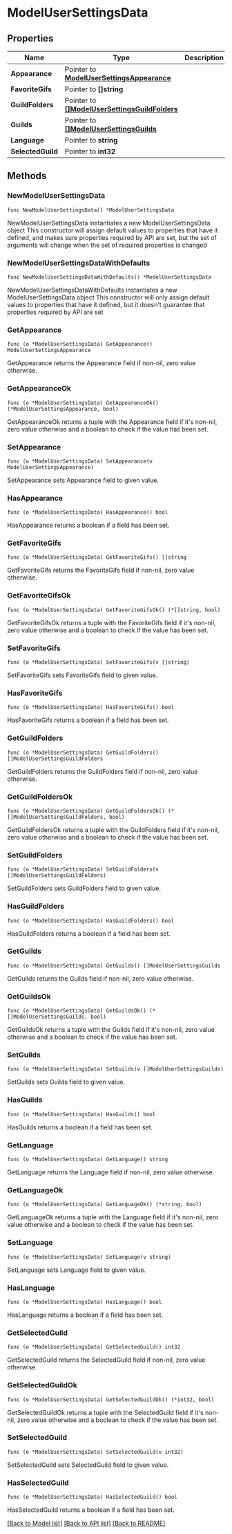 # ModelUserSettingsData

## Properties

Name | Type | Description | Notes
------------ | ------------- | ------------- | -------------
**Appearance** | Pointer to [**ModelUserSettingsAppearance**](ModelUserSettingsAppearance.md) |  | [optional] 
**FavoriteGifs** | Pointer to **[]string** |  | [optional] 
**GuildFolders** | Pointer to [**[]ModelUserSettingsGuildFolders**](ModelUserSettingsGuildFolders.md) |  | [optional] 
**Guilds** | Pointer to [**[]ModelUserSettingsGuilds**](ModelUserSettingsGuilds.md) |  | [optional] 
**Language** | Pointer to **string** |  | [optional] 
**SelectedGuild** | Pointer to **int32** |  | [optional] 

## Methods

### NewModelUserSettingsData

`func NewModelUserSettingsData() *ModelUserSettingsData`

NewModelUserSettingsData instantiates a new ModelUserSettingsData object
This constructor will assign default values to properties that have it defined,
and makes sure properties required by API are set, but the set of arguments
will change when the set of required properties is changed

### NewModelUserSettingsDataWithDefaults

`func NewModelUserSettingsDataWithDefaults() *ModelUserSettingsData`

NewModelUserSettingsDataWithDefaults instantiates a new ModelUserSettingsData object
This constructor will only assign default values to properties that have it defined,
but it doesn't guarantee that properties required by API are set

### GetAppearance

`func (o *ModelUserSettingsData) GetAppearance() ModelUserSettingsAppearance`

GetAppearance returns the Appearance field if non-nil, zero value otherwise.

### GetAppearanceOk

`func (o *ModelUserSettingsData) GetAppearanceOk() (*ModelUserSettingsAppearance, bool)`

GetAppearanceOk returns a tuple with the Appearance field if it's non-nil, zero value otherwise
and a boolean to check if the value has been set.

### SetAppearance

`func (o *ModelUserSettingsData) SetAppearance(v ModelUserSettingsAppearance)`

SetAppearance sets Appearance field to given value.

### HasAppearance

`func (o *ModelUserSettingsData) HasAppearance() bool`

HasAppearance returns a boolean if a field has been set.

### GetFavoriteGifs

`func (o *ModelUserSettingsData) GetFavoriteGifs() []string`

GetFavoriteGifs returns the FavoriteGifs field if non-nil, zero value otherwise.

### GetFavoriteGifsOk

`func (o *ModelUserSettingsData) GetFavoriteGifsOk() (*[]string, bool)`

GetFavoriteGifsOk returns a tuple with the FavoriteGifs field if it's non-nil, zero value otherwise
and a boolean to check if the value has been set.

### SetFavoriteGifs

`func (o *ModelUserSettingsData) SetFavoriteGifs(v []string)`

SetFavoriteGifs sets FavoriteGifs field to given value.

### HasFavoriteGifs

`func (o *ModelUserSettingsData) HasFavoriteGifs() bool`

HasFavoriteGifs returns a boolean if a field has been set.

### GetGuildFolders

`func (o *ModelUserSettingsData) GetGuildFolders() []ModelUserSettingsGuildFolders`

GetGuildFolders returns the GuildFolders field if non-nil, zero value otherwise.

### GetGuildFoldersOk

`func (o *ModelUserSettingsData) GetGuildFoldersOk() (*[]ModelUserSettingsGuildFolders, bool)`

GetGuildFoldersOk returns a tuple with the GuildFolders field if it's non-nil, zero value otherwise
and a boolean to check if the value has been set.

### SetGuildFolders

`func (o *ModelUserSettingsData) SetGuildFolders(v []ModelUserSettingsGuildFolders)`

SetGuildFolders sets GuildFolders field to given value.

### HasGuildFolders

`func (o *ModelUserSettingsData) HasGuildFolders() bool`

HasGuildFolders returns a boolean if a field has been set.

### GetGuilds

`func (o *ModelUserSettingsData) GetGuilds() []ModelUserSettingsGuilds`

GetGuilds returns the Guilds field if non-nil, zero value otherwise.

### GetGuildsOk

`func (o *ModelUserSettingsData) GetGuildsOk() (*[]ModelUserSettingsGuilds, bool)`

GetGuildsOk returns a tuple with the Guilds field if it's non-nil, zero value otherwise
and a boolean to check if the value has been set.

### SetGuilds

`func (o *ModelUserSettingsData) SetGuilds(v []ModelUserSettingsGuilds)`

SetGuilds sets Guilds field to given value.

### HasGuilds

`func (o *ModelUserSettingsData) HasGuilds() bool`

HasGuilds returns a boolean if a field has been set.

### GetLanguage

`func (o *ModelUserSettingsData) GetLanguage() string`

GetLanguage returns the Language field if non-nil, zero value otherwise.

### GetLanguageOk

`func (o *ModelUserSettingsData) GetLanguageOk() (*string, bool)`

GetLanguageOk returns a tuple with the Language field if it's non-nil, zero value otherwise
and a boolean to check if the value has been set.

### SetLanguage

`func (o *ModelUserSettingsData) SetLanguage(v string)`

SetLanguage sets Language field to given value.

### HasLanguage

`func (o *ModelUserSettingsData) HasLanguage() bool`

HasLanguage returns a boolean if a field has been set.

### GetSelectedGuild

`func (o *ModelUserSettingsData) GetSelectedGuild() int32`

GetSelectedGuild returns the SelectedGuild field if non-nil, zero value otherwise.

### GetSelectedGuildOk

`func (o *ModelUserSettingsData) GetSelectedGuildOk() (*int32, bool)`

GetSelectedGuildOk returns a tuple with the SelectedGuild field if it's non-nil, zero value otherwise
and a boolean to check if the value has been set.

### SetSelectedGuild

`func (o *ModelUserSettingsData) SetSelectedGuild(v int32)`

SetSelectedGuild sets SelectedGuild field to given value.

### HasSelectedGuild

`func (o *ModelUserSettingsData) HasSelectedGuild() bool`

HasSelectedGuild returns a boolean if a field has been set.


[[Back to Model list]](../README.md#documentation-for-models) [[Back to API list]](../README.md#documentation-for-api-endpoints) [[Back to README]](../README.md)


